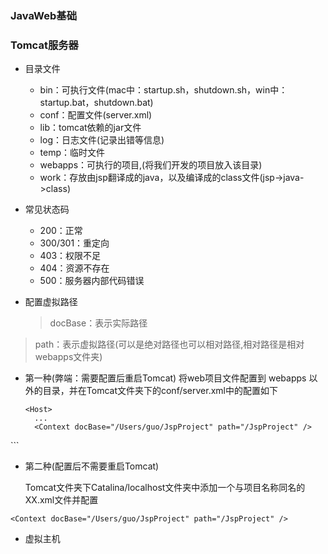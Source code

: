 ### JavaWeb基础

### Tomcat服务器

* 目录文件
  * bin：可执行文件(mac中：startup.sh，shutdown.sh，win中：startup.bat，shutdown.bat)
  * conf：配置文件(server.xml)
  * lib：tomcat依赖的jar文件
  * log：日志文件(记录出错等信息)
  * temp：临时文件
  * webapps：可执行的项目,(将我们开发的项目放入该目录)
  * work：存放由jsp翻译成的java，以及编译成的class文件(jsp->java->class)

* 常见状态码
  * 200：正常
  * 300/301：重定向
  * 403：权限不足
  * 404：资源不存在
  * 500：服务器内部代码错误

* 配置虚拟路径

	>docBase：表示实际路径
>
  >path：表示虚拟路径(可以是绝对路径也可以相对路径,相对路径是相对webapps文件夹)
  
* 第一种(弊端：需要配置后重启Tomcat)
    将web项目文件配置到 webapps 以外的目录，并在Tomcat文件夹下的conf/server.xml中的配置如下
  
  ```
  <Host>
    ...
    <Context docBase="/Users/guo/JspProject" path="/JspProject" />
</Host>
  ```

  * 第二种(配置后不需要重启Tomcat)
  
    Tomcat文件夹下Catalina/localhost文件夹中添加一个与项目名称同名的XX.xml文件并配置
  ```
  <Context docBase="/Users/guo/JspProject" path="/JspProject" />
  ```

* 虚拟主机




